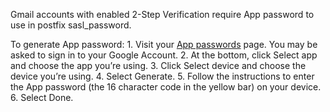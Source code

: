 Gmail accounts with enabled 2-Step Verification require App password to use in postfix sasl_password.

To generate App password:
    1. Visit your [App passwords](https://security.google.com/settings/security/apppasswords) page. You may be asked to sign in to your Google Account.
    2. At the bottom, click Select app and choose the app you’re using.
    3. Click Select device and choose the device you’re using.
    4. Select Generate.
    5. Follow the instructions to enter the App password (the 16 character code in the yellow bar) on your device.
    6. Select Done.
